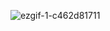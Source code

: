 ![ezgif-1-c462d81711](https://github.com/rgd01sh/Happy-Eid/assets/128194619/76af02af-b7ef-4e40-83c7-02b3236b02d3)

